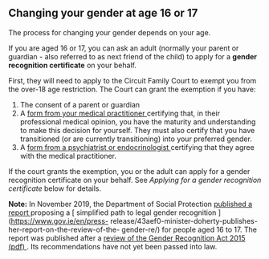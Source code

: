 ##  Changing your gender at age 16 or 17

The process for changing your gender depends on your age.

If you are aged 16 or 17, you can ask an adult (normally your parent or
guardian - also referred to as next friend of the child) to apply for a
**gender recognition certificate** on your behalf.

First, they will need to apply to the Circuit Family Court to exempt you from
the over-18 age restriction. The Court can grant the exemption if you have:

  1. The consent of a parent or guardian 
  2. A [ form from your medical practitioner ](https://www.courts.ie/content/certificate-medical-practitioner-s-124-gender-recognition-act-2015-application-gender) certifying that, in their professional medical opinion, you have the maturity and understanding to make this decision for yourself. They must also certify that you have transitioned (or are currently transitioning) into your preferred gender. 
  3. A [ form from a psychiatrist or endocrinologist ](https://www.courts.ie/content/certificate-endocrinologist-or-psychiatrist-section-124-gender-recognition-act-2015-%E2%80%94) certifying that they agree with the medical practitioner. 

If the court grants the exemption, you or the adult can apply for a gender
recognition certificate on your behalf. See _Applying for a gender recognition
certificate_ below for details.

**Note:** In November 2019, the Department of Social Protection [ published a
report ](https://www.gov.ie/pdf/69547/?page=1) proposing a [ simplified path
to legal gender recognition ](https://www.gov.ie/en/press-
release/43aef0-minister-doherty-publishes-her-report-on-the-review-of-the-
gender-re/) for people aged 16 to 17. The report was published after a [
review of the Gender Recognition Act 2015 (pdf)
](https://www.gov.ie/pdf/?file=https://assets.gov.ie/69543/0eadce5530df4a558500887e6fa70c2f.pdf#page=1)
. Its recommendations have not yet been passed into law.
